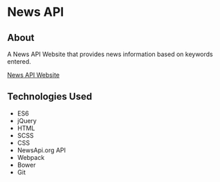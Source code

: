 # News API

## About
A News API Website that provides news information based on keywords entered.

[News API Website](http://web.engr.oregonstate.edu/~manojkur/news.html)

## Technologies Used
* ES6
* jQuery
* HTML
* SCSS
* CSS
* NewsApi.org API
* Webpack
* Bower 
* Git

